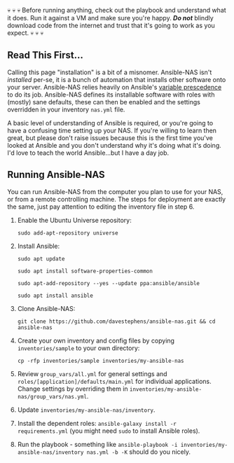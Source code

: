 :skull: :skull: :skull: Before running anything, check out the playbook and understand what it
does. Run it against a VM and make sure you're happy. ***Do not*** blindly
download code from the internet and trust that it's going to work as you expect.
:skull: :skull: :skull:

## Read This First...

Calling this page "installation" is a bit of a misnomer. Ansible-NAS isn't *installed* per-se, it is a bunch of automation that installs other software onto your server. Ansible-NAS relies heavily on Ansible's [variable prescedence](https://docs.ansible.com/ansible/latest/user_guide/playbooks_variables.html#variable-precedence-where-should-i-put-a-variable) to do its job. Ansible-NAS
defines its installable software with roles with (mostly) sane defaults, these can then be enabled and the settings overridden in your inventory `nas.yml` file.

A basic level of understanding of Ansible is required, or you're going to have a confusing time setting up your NAS. If you're willing to learn then great, but please don't raise issues because this is the first time you've looked at Ansible and you don't understand why it's doing what it's doing. I'd love to teach the world Ansible...but I have a day job.

## Running Ansible-NAS

You can run Ansible-NAS from the computer you plan to use for your NAS, or from a remote controlling machine. The steps for deployment are exactly the same, just pay attention to editing the inventory file in step 6.

1. Enable the Ubuntu Universe repository:

    `sudo add-apt-repository universe`

2. Install Ansible:

    `sudo apt update`

    `sudo apt install software-properties-common`

    `sudo apt-add-repository --yes --update ppa:ansible/ansible`

    `sudo apt install ansible`

3. Clone Ansible-NAS:

    `git clone https://github.com/davestephens/ansible-nas.git && cd ansible-nas`

4. Create your own inventory and config files by copying `inventories/sample` to your own directory:

    `cp -rfp inventories/sample inventories/my-ansible-nas`

5. Review `group_vars/all.yml` for general settings and `roles/[application]/defaults/main.yml` for individual applications. Change settings by overriding them in `inventories/my-ansible-nas/group_vars/nas.yml`.

6. Update `inventories/my-ansible-nas/inventory`.

7. Install the dependent roles: `ansible-galaxy install -r requirements.yml` (you might need `sudo` to install Ansible roles).

8. Run the playbook - something like `ansible-playbook -i inventories/my-ansible-nas/inventory nas.yml -b -K` should do you nicely.
